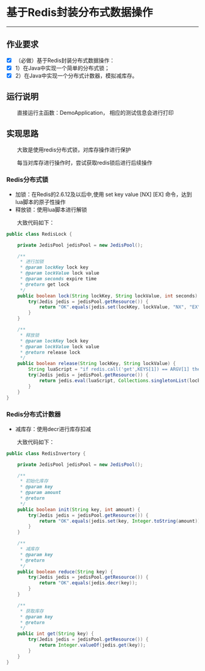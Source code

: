 # 基于Redis封装分布式数据操作
***
## 作业要求
- [x] （必做）基于Redis封装分布式数据操作：
 - [x] 1）在Java中实现一个简单的分布式锁；
 - [x] 2）在Java中实现一个分布式计数器，模拟减库存。
 
## 运行说明
&ensp;&ensp;&ensp;&ensp;直接运行主函数：DemoApplication， 相应的测试信息会进行打印
 
## 实现思路
&ensp;&ensp;&ensp;&ensp;大致是使用redis分布式锁，对库存操作进行保护

&ensp;&ensp;&ensp;&ensp;每当对库存进行操作时，尝试获取redis锁后进行后续操作

### Redis分布式锁
- 加锁：在Redis的2.6.12及以后中,使用 set key value [NX] [EX] 命令，达到lua脚本的原子性操作
- 释放锁：使用lua脚本进行解锁

&ensp;&ensp;&ensp;&ensp;大致代码如下：

```java
public class RedisLock {

    private JedisPool jedisPool = new JedisPool();

    /**
     * 进行加锁
     * @param lockKey lock key
     * @param lockValue lock value
     * @param seconds expire time
     * @return get lock
     */
    public boolean lock(String lockKey, String lockValue, int seconds) {
        try(Jedis jedis = jedisPool.getResource()) {
            return "OK".equals(jedis.set(lockKey, lockValue, "NX", "EX", seconds));
        }
    }

    /**
     * 释放锁
     * @param lockKey lock key
     * @param lockValue lock value
     * @return release lock
     */
    public boolean release(String lockKey, String lockValue) {
        String luaScript = "if redis.call('get',KEYS[1]) == ARGV[1] then " + "return redis.call('del',KEYS[1]) else return 0 end";
        try(Jedis jedis = jedisPool.getResource()) {
            return jedis.eval(luaScript, Collections.singletonList(lockKey), Collections.singletonList(lockValue)).equals(1L);
        }
    }
}
```
### Redis分布式计数器
- 减库存：使用decr进行库存扣减

&ensp;&ensp;&ensp;&ensp;大致代码如下：

```java
public class RedisInvertory {

    private JedisPool jedisPool = new JedisPool();

    /**
     * 初始化库存
     * @param key
     * @param amount
     * @return
     */
    public boolean init(String key, int amount) {
        try(Jedis jedis = jedisPool.getResource()) {
            return "OK".equals(jedis.set(key, Integer.toString(amount)));
        }
    }

    /**
     * 减库存
     * @param key
     * @return
     */
    public boolean reduce(String key) {
        try(Jedis jedis = jedisPool.getResource()) {
            return "OK".equals(jedis.decr(key));
        }
    }

    /**
     * 获取库存
     * @param key
     * @return
     */
    public int get(String key) {
        try(Jedis jedis = jedisPool.getResource()) {
            return Integer.valueOf(jedis.get(key));
        }
    }
}
```